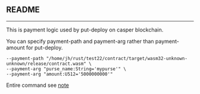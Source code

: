 ## README
---
This is payment logic used by put-deploy on casper blockchain.

You can specify payment-path and payment-arg rather than payment-amount for put-deploy.

```
--payment-path "/home/jh/rust/test22/contract/target/wasm32-unknown-unknown/release/contract.wasm" \
--payment-arg "purse_name:String='mypurse'" \
--payment-arg "amount:U512='5000000000'" 
```


Entire command see [note](./note)